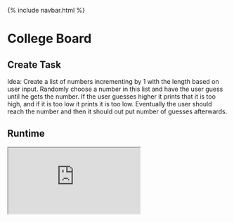 {% include navbar.html %}



# College Board 

## Create Task
Idea: Create a list of numbers incrementing by 1 with the length based on user input. Randomly choose a number in this list and have the user guess until he gets the number. If the user guesses higher it prints that it is too high, and if it is too low it prints it is too low. Eventually the user should reach the number and then it should out put number of guesses afterwards. 

## Runtime
<iframe src="https://replit.com/@EverittC/Create-Task#main.py?embed=True"></iframe>
